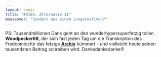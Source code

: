 ```yaml
---
layout: comic
title: "#3165: Alternativ II"
mouseover: "Sondern aus einem iungernativen?"
---
```


PS:
Tausendmillionen Dank geht an den wunderhypersuperfetzig tollen <strong>Woodpecker68</strong>, der sich fast jeden Tag um die Transkription des Fredcomicsfür das fetzige <a href="http://www.fonflatter.de/archiv/" title="Archiv"><strong>Archiv</strong></a> kümmert - und vielleicht heute seinen tausendsten Beitrag schreiben wird.
Dankedankedanke!!!
